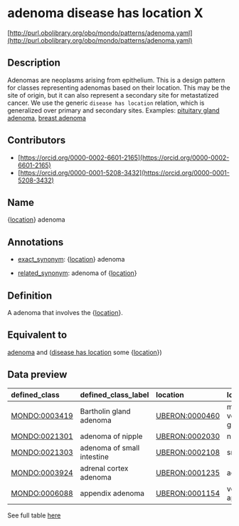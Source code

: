 # adenoma disease has location X 

[http://purl.obolibrary.org/obo/mondo/patterns/adenoma.yaml](http://purl.obolibrary.org/obo/mondo/patterns/adenoma.yaml)
## Description 



Adenomas are neoplasms arising from epithelium. This is a design pattern for classes representing adenomas based on their location. This may be the site of origin, but it can also represent a secondary site for metastatized cancer. We use the generic `disease has location` relation, which is generalized over primary and secondary sites. Examples: [pituitary gland adenoma](http://purl.obolibrary.org/obo/MONDO_0006373), [breast adenoma](http://purl.obolibrary.org/obo/MONDO_0002058)
## Contributors 
* [https://orcid.org/0000-0002-6601-2165](https://orcid.org/0000-0002-6601-2165) 
* [https://orcid.org/0000-0001-5208-3432](https://orcid.org/0000-0001-5208-3432) 
## Name 

{[location](http://www.w3.org/2002/07/owl#Thing)} adenoma

## Annotations 

* [exact_synonym](http://www.geneontology.org/formats/oboInOwl#hasExactSynonym): {[location](http://www.w3.org/2002/07/owl#Thing)} adenoma

* [related_synonym](http://www.geneontology.org/formats/oboInOwl#hasRelatedSynonym): adenoma of {[location](http://www.w3.org/2002/07/owl#Thing)}

## Definition 

A adenoma that involves the {[location](http://www.w3.org/2002/07/owl#Thing)}.

## Equivalent to 

[adenoma](http://purl.obolibrary.org/obo/MONDO_0004972) and ([disease has location](http://purl.obolibrary.org/obo/RO_0004026) some {[location](http://www.w3.org/2002/07/owl#Thing)})

## Data preview 
| defined_class                                | defined_class_label        | location                                      | location_label         |
|:---------------------------------------------|:---------------------------|:----------------------------------------------|:-----------------------|
| [MONDO:0003419](http://purl.obolibrary.org/obo/MONDO_0003419) | Bartholin gland adenoma    | [UBERON:0000460](http://purl.obolibrary.org/obo/UBERON_0000460) | major vestibular gland |
| [MONDO:0021301](http://purl.obolibrary.org/obo/MONDO_0021301) | adenoma of nipple          | [UBERON:0002030](http://purl.obolibrary.org/obo/UBERON_0002030) | nipple                 |
| [MONDO:0021303](http://purl.obolibrary.org/obo/MONDO_0021303) | adenoma of small intestine | [UBERON:0002108](http://purl.obolibrary.org/obo/UBERON_0002108) | small intestine        |
| [MONDO:0003924](http://purl.obolibrary.org/obo/MONDO_0003924) | adrenal cortex adenoma     | [UBERON:0001235](http://purl.obolibrary.org/obo/UBERON_0001235) | adrenal cortex         |
| [MONDO:0006088](http://purl.obolibrary.org/obo/MONDO_0006088) | appendix adenoma           | [UBERON:0001154](http://purl.obolibrary.org/obo/UBERON_0001154) | vermiform appendix     |

See full table [here](https://github.com/monarch-initiative/mondo/blob/master/src/patterns/data/matches/adenoma.tsv) 
